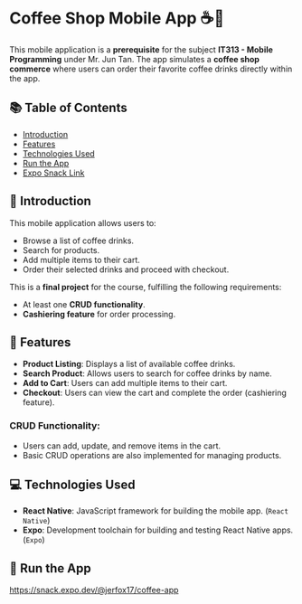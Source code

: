 # Coffee Shop Mobile App ☕📱

This mobile application is a **prerequisite** for the subject **IT313 - Mobile Programming** under Mr. Jun Tan. The app simulates a **coffee shop commerce** where users can order their favorite coffee drinks directly within the app.

## 📚 Table of Contents
- [Introduction](#introduction)
- [Features](#features)
- [Technologies Used](#technologies-used)
- [Run the App](#run-the-app)
- [Expo Snack Link](#expo-snack-link)

## 📝 Introduction

This mobile application allows users to:
- Browse a list of coffee drinks.
- Search for products.
- Add multiple items to their cart.
- Order their selected drinks and proceed with checkout.

This is a **final project** for the course, fulfilling the following requirements:
- At least one **CRUD functionality**.
- **Cashiering feature** for order processing.

## 🚀 Features

- **Product Listing**: Displays a list of available coffee drinks.
- **Search Product**: Allows users to search for coffee drinks by name.
- **Add to Cart**: Users can add multiple items to their cart.
- **Checkout**: Users can view the cart and complete the order (cashiering feature).

### CRUD Functionality:
- Users can add, update, and remove items in the cart.
- Basic CRUD operations are also implemented for managing products.

## 💻 Technologies Used

- **React Native**: JavaScript framework for building the mobile app. (`React Native`)
- **Expo**: Development toolchain for building and testing React Native apps. (`Expo`)

## 🏃 Run the App
https://snack.expo.dev/@jerfox17/coffee-app
